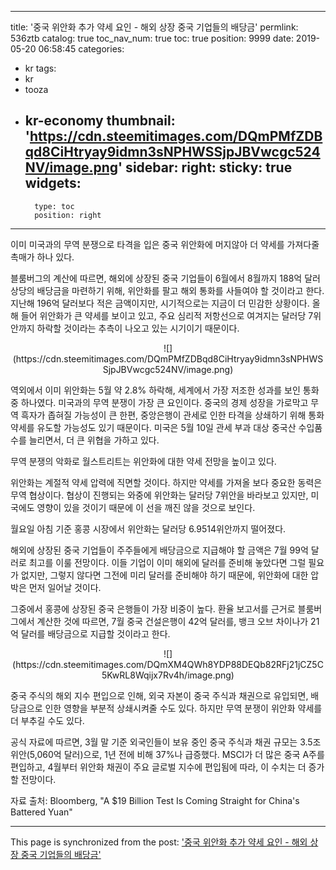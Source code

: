 
---
title: '중국 위안화 추가 약세 요인 - 해외 상장 중국 기업들의 배당금'
permlink: 536ztb
catalog: true
toc_nav_num: true
toc: true
position: 9999
date: 2019-05-20 06:58:45
categories:
- kr
tags:
- kr
- tooza
- kr-economy
thumbnail: 'https://cdn.steemitimages.com/DQmPMfZDBqd8CiHtryay9idmn3sNPHWSSjpJBVwcgc524NV/image.png'
sidebar:
    right:
        sticky: true
widgets:
    -
        type: toc
        position: right
---


이미 미국과의 무역 분쟁으로 타격을 입은 중국 위안화에 머지않아 더 약세를 가져다줄 촉매가 하나 있다.​

블룸버그의 계산에 따르면, 해외에 상장된 중국 기업들이 6월에서 8월까지 188억 달러 상당의 배당금을 마련하기 위해, 위안화를 팔고 해외 통화를 사들여야 할 것이라고 한다. 지난해 196억 달러보다 적은 금액이지만, 시기적으로는 지금이 더 민감한 상황이다. 올해 들어 위안화가 큰 약세를 보이고 있고, 주요 심리적 저항선으로 여겨지는 달러당 7위안까지 하락할 것이라는 추측이 나오고 있는 시기이기 때문이다.

<center>
![](https://cdn.steemitimages.com/DQmPMfZDBqd8CiHtryay9idmn3sNPHWSSjpJBVwcgc524NV/image.png)
</center>

역외에서 이미 위안화는 5월 약 2.8% 하락해, 세계에서 가장 저조한 성과를 보인 통화 중 하나였다. 미국과의 무역 분쟁이 가장 큰 요인이다. 중국의 경제 성장을 가로막고 무역 흑자가 좁혀질 가능성이 큰 한편, 중앙은행이 관세로 인한 타격을 상쇄하기 위해 통화 약세를 유도할 가능성도 있기 때문이다. 미국은 5월 10일 관세 부과 대상 중국산 수입품 수를 늘리면서, 더 큰 위협을 가하고 있다.​

무역 분쟁의 악화로 월스트리트는 위안화에 대한 약세 전망을 높이고 있다.​

위안화는 계절적 약세 압력에 직면할 것이다. 하지만 약세를 가져올 보다 중요한 동력은 무역 협상이다. 협상이 진행되는 와중에 위안화는 달러당 7위안을 바라보고 있지만, 미국에도 영향이 있을 것이기 때문에 이 선을 깨진 않을 것으로 보인다.​

월요일 아침 기준 홍콩 시장에서 위안화는 달러당 6.9514위안까지 떨어졌다.​

해외에 상장된 중국 기업들이 주주들에게 배당금으로 지급해야 할 금액은 7월 99억 달러로 최고를 이룰 전망이다. 이들 기업이 이미 해외에 달러를 준비해 놓았다면 그럴 필요가 없지만, 그렇지 않다면 그전에 미리 달러를 준비해야 하기 때문에, 위안화에 대한 압박은 먼저 일어날 것이다.​

그중에서 홍콩에 상장된 중국 은행들이 가장 비중이 높다. 환율 보고서를 근거로 블룸버그에서 계산한 것에 따르면, 7월 중국 건설은행이 42억 달러를, 뱅크 오브 차이나가 21억 달러를 배당금으로 지급할 것이라고 한다.

<center>
![](https://cdn.steemitimages.com/DQmXM4QWh8YDP88DEQb82RFj21jCZ5C5KwRL8Wqijx7Rv4h/image.png)
</center>

중국 주식의 해외 지수 편입으로 인해, 외국 자본이 중국 주식과 채권으로 유입되면, 배당금으로 인한 영향을 부분적 상쇄시켜줄 수도 있다. 하지만 무역 분쟁이 위안화 약세를 더 부추길 수도 있다.​

공식 자료에 따르면, 3월 말 기준 외국인들이 보유 중인 중국 주식과 채권 규모는 3.5조 위안(5,060억 달러)으로, 1년 전에 비해 37%나 급증했다. MSCI가 더 많은 중국 A주를 편입하고, 4월부터 위안화 채권이 주요 글로벌 지수에 편입됨에 따라, 이 수치는 더 증가할 전망이다.​

자료 출처: Bloomberg, "A $19 Billion Test Is Coming Straight for China's Battered Yuan"

- - -

This page is synchronized from the post: ['중국 위안화 추가 약세 요인 - 해외 상장 중국 기업들의 배당금'](https://steemit.com/@pius.pius/536ztb)
